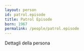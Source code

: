 ```yaml
---
layout: person
id: patrol.episode
title: Patrol Episode
born: 1967
permalink: /people/patrol.episode
---
```


Dettagli della persona 